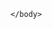 <html>
	<head>
		<meta http-equiv="Content-Type" content="text/html; charset=UTF-8">
	</head>
	<body>

	</body>
</html>
